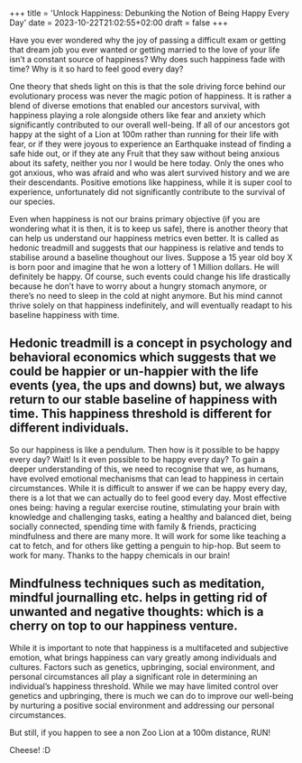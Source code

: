 +++
title = 'Unlock Happiness: Debunking the Notion of Being Happy Every Day'
date = 2023-10-22T21:02:55+02:00
draft = false
+++

Have you ever wondered why the joy of passing a difficult exam or getting that dream job you ever wanted or getting married to the love of your life isn’t a constant source of happiness? Why does such happiness fade with time? Why is it so hard to feel good every day?

One theory that sheds light on this is that the sole driving force behind our evolutionary process was never the magic potion of happiness. It is rather a blend of diverse emotions that enabled our ancestors survival, with happiness playing a role alongside others like fear and anxiety which significantly contributed to our overall well-being. If all of our ancestors got happy at the sight of a Lion at 100m rather than running for their life with fear, or if they were joyous to experience an Earthquake instead of finding a safe hide out, or if they ate any Fruit that they saw without being anxious about its safety, neither you nor I would be here today. Only the ones who got anxious, who was afraid and who was alert survived history and we are their descendants. Positive emotions like happiness, while it is super cool to experience, unfortunately did not significantly contribute to the survival of our species.

Even when happiness is not our brains primary objective (if you are wondering what it is then, it is to keep us safe), there is another theory that can help us understand our happiness metrics even better. It is called as hedonic treadmill and suggests that our happiness is relative and tends to stabilise around a baseline thoughout our lives. Suppose a 15 year old boy X is born poor and imagine that he won a lottery of 1 Million dollars. He will definitely be happy. Of course, such events could change his life drastically because he don’t have to worry about a hungry stomach anymore, or there’s no need to sleep in the cold at night anymore. But his mind cannot thrive solely on that happiness indefinitely, and will eventually readapt to his baseline happiness with time.

## Hedonic treadmill is a concept in psychology and behavioral economics which suggests that we could be happier or un-happier with the life events (yea, the ups and downs) but, we always return to our stable baseline of happiness with time. This happiness threshold is different for different individuals.

So our happiness is like a pendulum. Then how is it possible to be happy every day? Wait! Is it even possible to be happy every day? To gain a deeper understanding of this, we need to recognise that we, as humans, have evolved emotional mechanisms that can lead to happiness in certain circumstances. While it is difficult to answer if we can be happy every day, there is a lot that we can actually do to feel good every day. Most effective ones being: having a regular exercise routine, stimulating your brain with knowledge and challenging tasks, eating a healthy and balanced diet, being socially connected, spending time with family & friends, practicing mindfulness and there are many more. It will work for some like teaching a cat to fetch, and for others like getting a penguin to hip-hop. But seem to work for many. Thanks to the happy chemicals in our brain!

## Mindfulness techniques such as meditation, mindful journalling etc. helps in getting rid of unwanted and negative thoughts: which is a cherry on top to our happiness venture.

While it is important to note that happiness is a multifaceted and subjective emotion, what brings happiness can vary greatly among individuals and cultures. Factors such as genetics, upbringing, social environment, and personal circumstances all play a significant role in determining an individual’s happiness threshold. While we may have limited control over genetics and upbringing, there is much we can do to improve our well-being by nurturing a positive social environment and addressing our personal circumstances.

But still, if you happen to see a non Zoo Lion at a 100m distance, RUN!

Cheese! :D